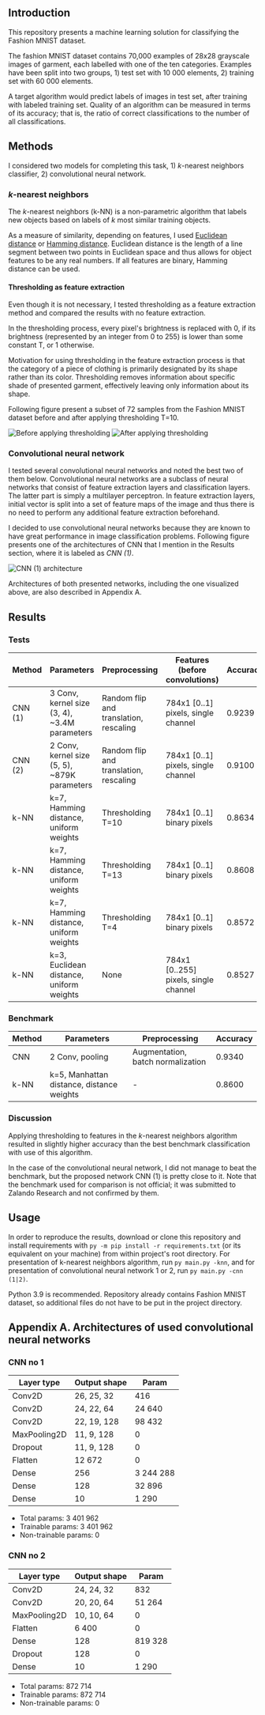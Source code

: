 ## Introduction
This repository presents a machine learning solution for classifying the Fashion MNIST dataset.

The fashion MNIST dataset contains 70,000 examples of 28x28 grayscale images of garment, each labelled with one of the ten
categories. Examples have been split into two groups, 1) test set with 10 000 elements, 2) training set with 60 000
elements.

A target algorithm would predict labels of images in test set, after training with labeled training set. Quality of an
algorithm can be measured in terms of its accuracy; that is, the ratio of correct classifications to the number
of all classifications.

## Methods
I considered two models for completing this task, 1) *k*-nearest neighbors classifier, 2) convolutional neural network.

### *k*-nearest neighbors
The *k*-nearest neighbors (k-NN) is a non-parametric algorithm that labels new objects based on labels of *k* most
similar training objects.

As a measure of similarity, depending on features, I used
[Euclidean distance](https://en.wikipedia.org/wiki/Euclidean_distance) or
[Hamming distance](https://en.wikipedia.org/wiki/Hamming_distance). Euclidean distance is the length of a line segment
between two points in Euclidean space and thus allows for object features to be any  real numbers. If all features are
binary, Hamming distance can be used.

#### Thresholding as feature extraction
Even though it is not necessary, I tested thresholding as a feature extraction method and compared the results with
no feature extraction.

In the thresholding process, every pixel's brightness is replaced with 0, if its brightness (represented by an
integer from 0 to 255) is lower than some constant T, or 1 otherwise.

Motivation for using thresholding in the feature extraction process is that the category of a piece of clothing is
primarily designated by its shape rather than its color. Thresholding removes information about specific shade of
presented garment, effectively leaving only information about its shape.

Following figure present a subset of 72 samples from the Fashion MNIST dataset before and after applying thresholding
T=10.

![Before applying thresholding](thresholding_before.png "Before applying thresholding")
![After applying thresholding](thresholding_after.png "After applying thresholding")

### Convolutional neural network
I tested several convolutional neural networks and noted the best two of them below. Convolutional neural networks
are a subclass of neural networks that consist of feature extraction layers and classification layers. The latter part
is simply a multilayer perceptron. In feature extraction layers, initial vector is split into a set of feature maps
of the image and thus there is no need to perform any additional feature extraction beforehand.

I decided to use convolutional neural networks because they are known to have great performance in image classification
problems. Following figure presents one of the architectures of CNN that I mention in the Results section, where it is
labeled as *CNN (1)*.

![CNN (1) architecture](cnn_visualization.png "CNN (1) architecture")

Architectures of both presented networks, including the one visualized above, are also described in Appendix A.

## Results
### Tests
| Method		| Parameters									| Preprocessing									| Features (before convolutions)		| Accuracy
| ----			| ----											| ----											| ----									| ----
| CNN (1)		| 3 Conv, kernel size (3, 4), ~3.4M parameters	| Random flip and translation, rescaling		| 784x1 [0..1] pixels, single channel	| 0.9239
| CNN (2)		| 2 Conv, kernel size (5, 5), ~879K parameters	| Random flip and translation, rescaling		| 784x1 [0..1] pixels, single channel	| 0.9100
| k-NN			| k=7, Hamming distance, uniform weights		| Thresholding T=10								| 784x1 [0..1] binary pixels			| 0.8634
| k-NN			| k=7, Hamming distance, uniform weights		| Thresholding T=13								| 784x1 [0..1] binary pixels			| 0.8608
| k-NN			| k=7, Hamming distance, uniform weights		| Thresholding T=4								| 784x1 [0..1] binary pixels			| 0.8572
| k-NN			| k=3, Euclidean distance, uniform weights		| None											| 784x1 [0..255] pixels, single channel	| 0.8527

### Benchmark
| Method		| Parameters									| Preprocessing									| Accuracy
| ----			| ----											| ----											| ----
| CNN			| 2 Conv, pooling								| Augmentation, batch normalization				| 0.9340
| k-NN			| k=5, Manhattan distance, distance weights		| -												| 0.8600

### Discussion
Applying thresholding to features in the *k*-nearest neighbors algorithm resulted in slightly higher accuracy than the
best benchmark classification with use of this algorithm.

In the case of the convolutional neural network, I did not manage to beat the benchmark, but the proposed network
CNN (1) is pretty close to it. Note that the benchmark used for comparison is not official; it was submitted to Zalando
Research and not confirmed by them.

## Usage
In order to reproduce the results, download or clone this repository and install requirements with `py -m pip install
-r requirements.txt` (or its equivalent on your machine) from within project's root directory. For presentation of
k-nearest neighbors algorithm, run `py main.py -knn`, and for presentation of convolutional neural network 1 or 2, run
`py main.py -cnn (1|2)`.

Python 3.9 is recommended. Repository already contains Fashion MNIST dataset, so additional files do not have to be put in
the project directory.

## Appendix A. Architectures of used convolutional neural networks
### CNN no 1
Layer type      	          	| Output shape        	| Param
----							| ----					| ----
Conv2D			             	| 26, 25, 32  			| 416
Conv2D         				  	| 24, 22, 64  			| 24 640
Conv2D          			 	| 22, 19, 128 			| 98 432
MaxPooling2D					| 11, 9, 128 			| 0
Dropout      			     	| 11, 9, 128 			| 0
Flatten       			    	| 12 672       			| 0
Dense          			     	| 256         			| 3 244 288
Dense          				   	| 128         			| 32 896
Dense      				       	| 10          			| 1 290

* Total params: 3 401 962
* Trainable params: 3 401 962
* Non-trainable params: 0

### CNN no 2
Layer type      	          	| Output shape        	| Param
----							| ----					| ----
Conv2D			             	| 24, 24, 32  			| 832 
Conv2D			             	| 20, 20, 64  			| 51 264
MaxPooling2D					| 10, 10, 64 			| 0
Flatten       			    	| 6 400       			| 0
Dense          				   	| 128         			| 819 328
Dropout      			     	| 128					| 0
Dense      				       	| 10          			| 1 290

* Total params: 872 714
* Trainable params: 872 714
* Non-trainable params: 0
